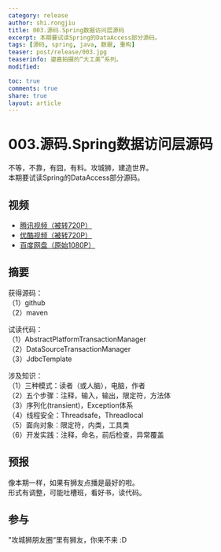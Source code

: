 ```yaml
---
category: release
author: shi.rongjiu
title: 003.源码.Spring数据访问层源码
excerpt: 本期要试读Spring的DataAccess部分源码。
tags: [源码, spring, java, 数据, 重构]
teaser: post/release/003.jpg
teaserinfo: 鎏嘉拍摄的“大工美”系列。
modified: 

toc: true
comments: true
share: true
layout: article
---
```


# 003.源码.Spring数据访问层源码

不等，不靠，有囧，有料。攻城狮，建造世界。  
本期要试读Spring的DataAccess部分源码。  

## 视频

  * [腾讯视频（被转720P）](http://v.qq.com/x/page/t0148t45fl1.html)
  * [优酷视频（被转720P）](http://v.youku.com/v_show/id_XNzY2NDI0ODc2.html)
  * [百度网盘（原始1080P）](http://pan.baidu.com/s/1geI4HJ9)

## 摘要

获得源码：  
（1）github  
（2）maven  

试读代码：  
（1）AbstractPlatformTransactionManager  
（2）DataSourceTransactionManager  
（3）JdbcTemplate  

涉及知识：  
（1）三种模式：读者（或人脑），电脑，作者  
（2）五个步骤：注释，输入，输出，限定符，方法体  
（3）序列化(transient)，Exception体系  
（4）线程安全：Threadsafe，Threadlocal  
（5）面向对象：限定符，内类，工具类  
（6）开发实践：注释，命名，前后检查，异常覆盖  

## 预报

像本期一样，如果有狮友点播是最好的啦。  
形式有调整，可能吐槽班，看好书，读代码。  

## 参与

"攻城狮朋友圈“里有狮友，你来不来 :D  
